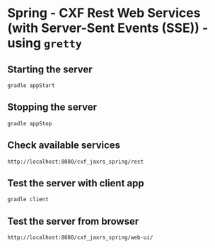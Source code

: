 Spring - CXF Rest Web Services (with Server-Sent Events (SSE)) - using `gretty`
===============================================================================

Starting the server
-------------------

`gradle appStart`

Stopping the server
-------------------

`gradle appStop`

Check available services
------------------------

`http://localhost:8080/cxf_jaxrs_spring/rest`

Test the server with client app
-------------------------------
`gradle client`

Test the server from browser
----------------------------
`http://localhost:8080/cxf_jaxrs_spring/web-ui/`